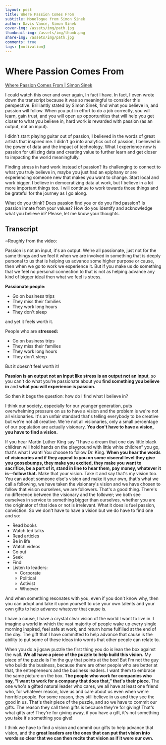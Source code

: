 ```yaml
---
layout: post
title: Where Passion Comes From
subtitle: Monologue from Simon Sinek
author: Davis Vance, Simon Sinek
cover-img: /assets/img/path.jpg
thumbnail-img: /assets/img/thumb.png
share-img: /assets/img/path.jpg
comments: true
tags: [motivation]
---
```

# Where Passion Comes From

[Where Passion Comes From &#124; Simon Sinek](https://www.youtube.com/watch?v=zoMQaru8zU4)

I could watch this over and over again, In fact I have. In fact, I even wrote
down the transcript because it was so meaningful to consider this perspective.
Brilliantly stated by Simon Sinek, find what you believe in, and passion will
follow. When you put in effort to do a job correctly, you will learn, gain
trust, and you will open up opportunities that will help you get closer to what
you believe in, hard work is rewarded with passion (as an output, not an input).

I didn't start playing guitar out of passion, I believed in the words of great
artists that inspired me. I didn't go into analytics out of passion, I believed
in the power of data and the impact of technology. What I experience now is
passion for utilizing data and creating value to further learn and get closer to
impacting the world meaningfully.

Finding stress in hard work instead of passion? Its challenging to connect to
what you truly believe in, maybe you just had an epiphany or are experiencing
someone new that makes you want to change. Start local and work bigger. I
believe in democratizing data at work, but I believe in a lot more important
things too. I will continue to work towards those things
and be grateful for the journey as I go along.

What do you think? Does passion find you or do you find passion? Is passion
innate from your values? How do you identify and acknowledge what you believe
in? Please, let me know your thoughts.


## Transcript
~Roughly from the video:

Passion is not an input, it's an output. We're all passionate, just not for the
same things and we feel it when we are involved in something that is deeply
personal to us that is helping us advance some higher purpose or cause, then
when we go to work we experience it. But if you make us do something that we
feel no personal connection to that is not as helping advance any kind of bigger
ideal then what we feel is stress.

**Passionate people:**
 - Go on business trips
 - They miss their families
 - They work long hours
 - They don't sleep

and yet it feels worth it.

People who are **stressed:**
 - Go on business trips
 - They miss their families
 - They work long hours
 - They don't sleep

But it doesn't feel worth it!

**Passion is an output not an input like stress is an output not an input**, so
you can't do what you're passionate about you **find something you believe in**
and **what you will experience is passion.**

So then it begs the question: how do I find what I believe in?

I think our society, especially for our younger generation, puts overwhelming
pressure on us to have a vision and the problem is we're not all visionaries.
It's an unfair standard that's telling everybody to be creative but we're not
all creative. We're not all visionaries, only a small percentage of our
population are actually visionary. **You don't have to have a vision, you have
to find a vision.**

If you hear Martin Luther King say “I have a dream that one day little black
children will hold hands on the playground with little white children” you go,
that's what I want! You choose to follow Dr. King. **When you hear the words of
visionaries and if they appeal to you on some visceral level they give you
goosebumps, they make you excited, they make you want to sacrifice, be a part of
it, stand in line to hear them, pay money, whatever it is—follow that.** Make that
your vision. Take it and say that's my vision too. You can adopt someone else's
vision and make it your own, that's what we call a following, we have taken the
visionary's vision and we have chosen to follow that vision ourselves, we are
followers. That's a good thing. There's no difference between the visionary and
the follower; we both see ourselves in service to something bigger than
ourselves, whether you are the originator of that idea or not is irrelevant.
What it does is fuel passion, conviction. So we don't have to have a vision but
we do have to find one and so:
 - Read books
 - Watch ted talks
 - Read articles
 - Be in life
 - Watch videos
 - Go out
 - Seek
 - Find
 - Listen to leaders:
   - Corporate
   - Political
   - Activist
   - Whoever

And when something resonates with you, even if you don't know why, then you can
adopt and take it upon yourself to use your own talents and your own gifts to
help advance whatever that cause is.

I have a cause, I have a crystal clear vision of the world I want to live in. I
imagine a world in which the vast majority of people wake up every single
morning inspired, feel safe at work, and return home fulfilled at the end of the
day. The gift that I have committed to help advance that cause is the ability to
put some of these ideas into words that other people can relate to.

When you do a jigsaw puzzle the first thing you do is lean the box against the
wall. **We all have a piece of the puzzle to help build this vision.** My piece
of the puzzle is I'm the guy that points at the box! But I'm not the guy who
builds the business, because there are other people who are better at that, the
entrepreneurs and the business leaders. I want them to embrace the same picture
on the box. **The people who work for companies who say, “I want to work for a
company that does that,” that's their piece.** The one who's a gifted natural
leader who cares, we all have at least one friend who, for whatever reason, love
us and care about us even when we're horrible people. For some reason, they
still believe in us and they see the good in us. That's their piece of the
puzzle, and so we have to commit our gifts. The reason they call them gifts is
because they're for giving! That's what gifts are! They're for giving away, if
you have a gift, it's not something you take it's something you give!

I think we have to find a vision and commit our gifts to help advance that
vision, and the **great leaders are the ones that can put that vision into words
so clear that we can then recite that vision as if it were our own.**
